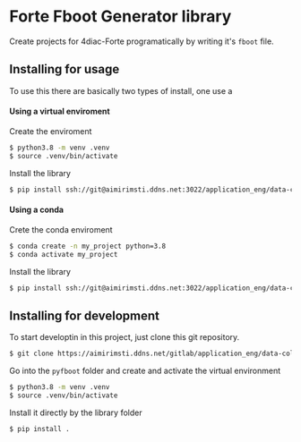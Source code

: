 # Forte Fboot Generator library
Create projects for 4diac-Forte programatically by writing it's `fboot` file.

## Installing for usage
To use this there are basically two types of install, one use a

#### Using a virtual enviroment
Create the enviroment
``` sh
$ python3.8 -m venv .venv
$ source .venv/bin/activate
```
Install the library
``` sh
$ pip install ssh://git@aimirimsti.ddns.net:3022/application_eng/data-collector/pyfboot.git
```

#### Using a conda
Crete the conda enviroment
``` sh
$ conda create -n my_project python=3.8
$ conda activate my_project
```
Install the library
``` sh
$ pip install ssh://git@aimirimsti.ddns.net:3022/application_eng/data-collector/pyfboot.git
```

## Installing for development
To start developtin in this project, just clone this git repository.
``` sh
$ git clone https://aimirimsti.ddns.net/gitlab/application_eng/data-collector/pyfboot
```
Go into the `pyfboot` folder and create and activate the virtual environment
``` sh
$ python3.8 -m venv .venv
$ source .venv/bin/activate
```
Install it directly by the library folder
``` sh
$ pip install .
```
